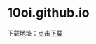 # 10oi.github.io
下载地址：<a href="https://github.com/10oi/10oi.github.io/archive/master.zip" target="_blank">点击下载</a>